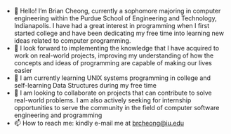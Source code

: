 - 👋 Hello! I’m Brian Cheong, currently a sophomore majoring in computer engineering within the Purdue School of Engineering and Technology, Indianapolis. I have had a great interest in programming when I first started college and have been dedicating my free time into learning new ideas related to computer programming.
- 👀 I look forward to implementing the knowledge that I have acquired to work on real-world projects, improving my understanding of how the concepts and ideas of programming are capable of making our lives easier
- 🌱 I am currently learning UNIX systems programming in college and self-learning Data Structures during my free time
- 💞️ I am looking to collaborate on projects that can contribute to solve real-world problems. I am also actively seeking for internship opportunities to serve the community in the field of computer software engineering and programming
- 📫 How to reach me: 
kindly e-mail me at brcheong@iu.edu

<!---
Briann-CKS/Briann-CKS is a ✨ special ✨ repository because its `README.md` (this file) appears on your GitHub profile.
You can click the Preview link to take a look at your changes.
--->
